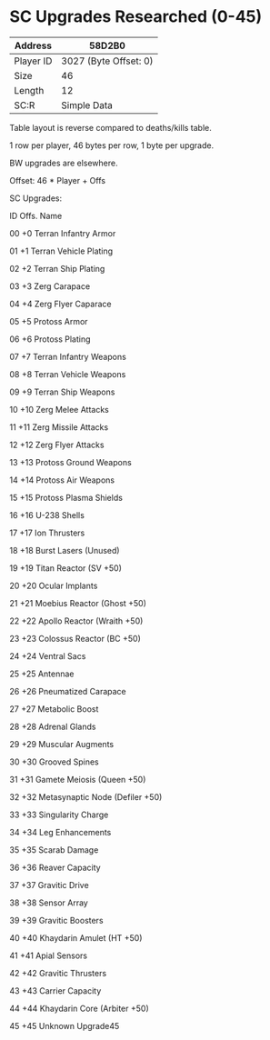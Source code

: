 #  SC Upgrades Researched (0-45)
Address   | 58D2B0
----------|-------------
Player ID | 3027 (Byte Offset: 0)
Size 	  | 46
Length 	  | 12
SC:R      | Simple Data

Table layout is reverse compared to deaths/kills table. 

1 row per player, 46 bytes per row, 1 byte per upgrade. 

BW upgrades are elsewhere. 

Offset: 46 * Player + Offs 

SC Upgrades: 
ID Offs. Name 
00 +0 Terran Infantry Armor 
01 +1 Terran Vehicle Plating 
02 +2 Terran Ship Plating 
03 +3 Zerg Carapace 
04 +4 Zerg Flyer Caparace 
05 +5 Protoss Armor 
06 +6 Protoss Plating 
07 +7 Terran Infantry Weapons 
08 +8 Terran Vehicle Weapons 
09 +9 Terran Ship Weapons 
10 +10 Zerg Melee Attacks 
11 +11 Zerg Missile Attacks 
12 +12 Zerg Flyer Attacks 
13 +13 Protoss Ground Weapons 
14 +14 Protoss Air Weapons 
15 +15 Protoss Plasma Shields 
16 +16 U-238 Shells 
17 +17 Ion Thrusters 
18 +18 Burst Lasers (Unused) 
19 +19 Titan Reactor (SV +50) 
20 +20 Ocular Implants 
21 +21 Moebius Reactor (Ghost +50) 
22 +22 Apollo Reactor (Wraith +50) 
23 +23 Colossus Reactor (BC +50) 
24 +24 Ventral Sacs 
25 +25 Antennae 
26 +26 Pneumatized Carapace 
27 +27 Metabolic Boost 
28 +28 Adrenal Glands 
29 +29 Muscular Augments 
30 +30 Grooved Spines 
31 +31 Gamete Meiosis (Queen +50) 
32 +32 Metasynaptic Node (Defiler +50) 
33 +33 Singularity Charge 
34 +34 Leg Enhancements 
35 +35 Scarab Damage 
36 +36 Reaver Capacity 
37 +37 Gravitic Drive 
38 +38 Sensor Array 
39 +39 Gravitic Boosters 
40 +40 Khaydarin Amulet (HT +50) 
41 +41 Apial Sensors 
42 +42 Gravitic Thrusters 
43 +43 Carrier Capacity 
44 +44 Khaydarin Core (Arbiter +50) 
45 +45 Unknown Upgrade45
